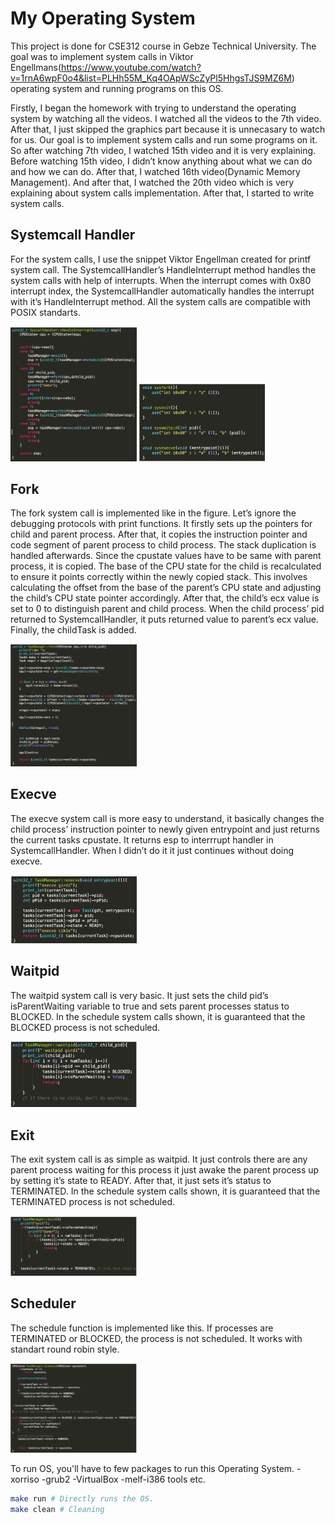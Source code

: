 # My Operating System

This project is done for CSE312 course in Gebze Technical University. The goal was to implement system calls in Viktor Engellmans(https://www.youtube.com/watch?v=1rnA6wpF0o4&list=PLHh55M_Kq4OApWScZyPl5HhgsTJS9MZ6M) operating system and running programs on this OS.

Firstly, I began the homework with trying to understand the operating system by watching all the videos. I watched all the videos to the 7th video. After that, I just skipped the graphics part because it is unnecasary to watch for us. Our goal is to implement system calls and run some programs on it. So after watching 7th video, I watched 15th video and it is very explaining. Before watching 15th video, I didn’t know anything about what we can do and how we can do. After that, I watched 16th video(Dynamic Memory Management). And after that, I watched the 20th video which is very explaining about system calls implementation. After that, I started to write system calls.

## Systemcall Handler
For the system calls, I use the snippet Viktor Engellman created for printf system call. The SystemcallHandler’s HandleInterrupt method handles the system calls with help of interrupts. When the interrupt comes with 0x80 interrupt index, the SystemcallHandler automatically handles the interrupt with it’s HandleInterrupt method. All the system calls are compatible with POSIX standarts.

<img src="images/handler.png" alt="Handler" width="40%">

<img src="images/posix.png" alt="Handler" width="40%">


## Fork

The fork system call is implemented like in the figure. Let’s ignore the debugging protocols with print functions. It firstly sets up the pointers for child and parent process. After that, it copies the instruction pointer and code segment of parent process to child process. The stack duplication is handled afterwards. Since the cpustate values have to be same with parent process, it is copied. The base of the CPU state for the child is recalculated to ensure it points correctly within the newly copied stack. This involves calculating the offset from the base of the parent’s CPU state and adjusting the child’s CPU state pointer accordingly. After that, the child’s ecx value is set to 0 to distinguish parent and child process. When the child process’ pid returned to SystemcallHandler, it puts returned value to parent’s ecx value. Finally, the childTask is added.

<img src="images/fork.png" alt="Handler" width="40%">

## Execve

The execve system call is more easy to understand, it basically changes the child process’ instruction pointer to newly given entrypoint and just returns the current tasks cpustate. It returns esp to interrrupt handler in SystemcallHandler. When I didn’t do it it just continues without doing execve.

<img src="images/execve.png" alt="Handler" width="40%">

## Waitpid

The waitpid system call is very basic. It just sets the child pid’s isParentWaiting variable to true and sets parent processes status to BLOCKED. In the schedule system calls shown, it is guaranteed that the BLOCKED process is not scheduled.

<img src="images/waitpid.png" alt="Handler" width="40%">

## Exit

The exit system call is as simple as waitpid. It just controls there are any parent process waiting for this process it just awake the parent process up by setting it’s state to READY. After that, it just sets it’s status to TERMINATED. In the schedule system calls shown, it is guaranteed that the TERMINATED process is not scheduled.

<img src="images/exit.png" alt="Handler" width="40%">

## Scheduler

The schedule function is implemented like this. If processes are TERMINATED or BLOCKED, the process is not scheduled. It works with standart round robin style.

<img src="images/schedule.png" alt="Handler" width="40%">





To run OS, you'll have to few packages to run this Operating System.
-xorriso
-grub2
-VirtualBox
-melf-i386 tools etc.

```sh
make run # Directly runs the OS.
make clean # Cleaning

